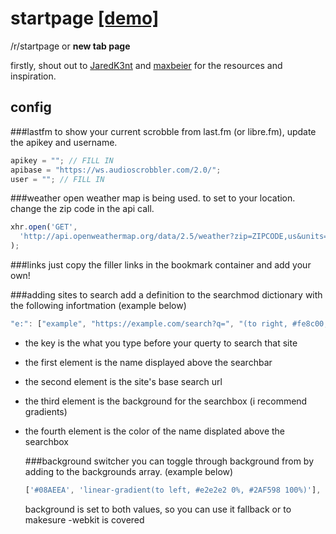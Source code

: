 # startpage [[demo]](https://www.bysimeon.com/start.html)

/r/startpage or **new tab page**

firstly, shout out to [JaredK3nt](https://github.com/Jaredk3nt/homepage) and [maxbeier](https://github.com/maxbeier/text-spinners) for the resources and inspiration.

## config

  ###lastfm
  to show your current scrobble from last.fm (or libre.fm), update the apikey and username.

  ```javascript
  apikey = ""; // FILL IN
  apibase = "https://ws.audioscrobbler.com/2.0/";
  user = ""; // FILL IN
  ```

  ###weather
  open weather map is being used. to set to your location. change the zip code in the api call.

  ```javascript
  xhr.open('GET',
    'http://api.openweathermap.org/data/2.5/weather?zip=ZIPCODE,us&units=Imperial&appid=APIKEY'
  );
  ```

  ###links
  just copy the filler links in the bookmark container and add your own!

  ###adding sites to search
  add a definition to the searchmod dictionary with the following infortmation (example below)

  ```javascript
  "e:": ["example", "https://example.com/search?q=", "(to right, #fe8c00, #f83600)", "#fe8c00"],
  ```

- the key is the what you type before your querty to search that site
- the first element is the name displayed above the searchbar
- the second element is the site's base search url
- the third element is the background for the searchbox (i recommend gradients)
- the fourth element is the color of the name displated above the searchbox

  ###background switcher
  you can toggle through background from by adding to the backgrounds array. (example below)

  ```javascript
  ['#08AEEA', 'linear-gradient(to left, #e2e2e2 0%, #2AF598 100%)'],
  ```

  background is set to both values, so you can use it fallback or to makesure -webkit is covered